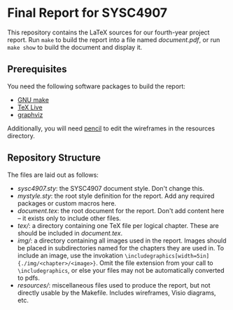 Final Report for SYSC4907
=========================

This repository contains the LaTeX sources for our fourth-year project
report. Run `make` to build the report into a file named _document.pdf_,
or run `make show` to build the document and display it.


Prerequisites
-------------

You need the following software packages to build the report:

* [GNU make](http://www.gnu.org/software/make/)
* [TeX Live](http://www.tug.org/texlive/)
* [graphviz](http://www.graphviz.org/)

Additionally, you will need [pencil](http://pencil.evolus.vn/) to edit
the wireframes in the resources directory.


Repository Structure
--------------------

The files are laid out as follows:

* _sysc4907.sty_: the SYSC4907 document style. Don't change this.
* _mystyle.sty_: the root style definition for the report. Add any required
                packages or custom macros here.
* _document.tex_: the root document for the report. Don't add content here
                  &ndash; it exists only to include other files.
* _tex/_: a directory containing one TeX file per logical chapter. These are
          should be included in _document.tex_.
* _img/_: a directory containing all images used in the report. Images should be
          placed in subdirectories named for the chapters they are used in. To
          include an image, use the invokation
          `\includegraphics[width=5in]{./img/<chapter>/<image>}`.
          Omit the file extension from your call to `\includegraphics`, or else
          your files may not be automatically converted to pdfs.
* _resources/_: miscellaneous files used to produce the report, but not
                directly usable by the Makefile. Includes wireframes, Visio
                diagrams, etc.
